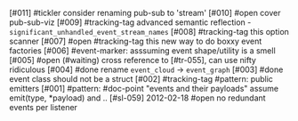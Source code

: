 [#011]       #tickler consider renaming pub-sub to 'stream'
[#010] #open cover pub-sub-viz
[#009]       #tracking-tag advanced semantic reflection -
               `significant_unhandled_event_stream_names`
[#008]       #tracking-tag this option scanner
[#007] #open #tracking-tag this new way to do boxxy event factories
[#006]       #event-marker: asssuming event shape/utility is a smell
[#005] #open (#waiting) cross reference to [#tr-055], can use nifty ridiculous
[#004]       #done rename `event_cloud` -> `event_graph`
[#003]       #done event class should not be a struct
[#002]       #tracking-tag #pattern: public emitters
[#001]       #pattern: #doc-point "events and their payloads"
               assume emit(type, *payload) and ..
[#sl-059] 2012-02-18 #open no redundant events per listener
